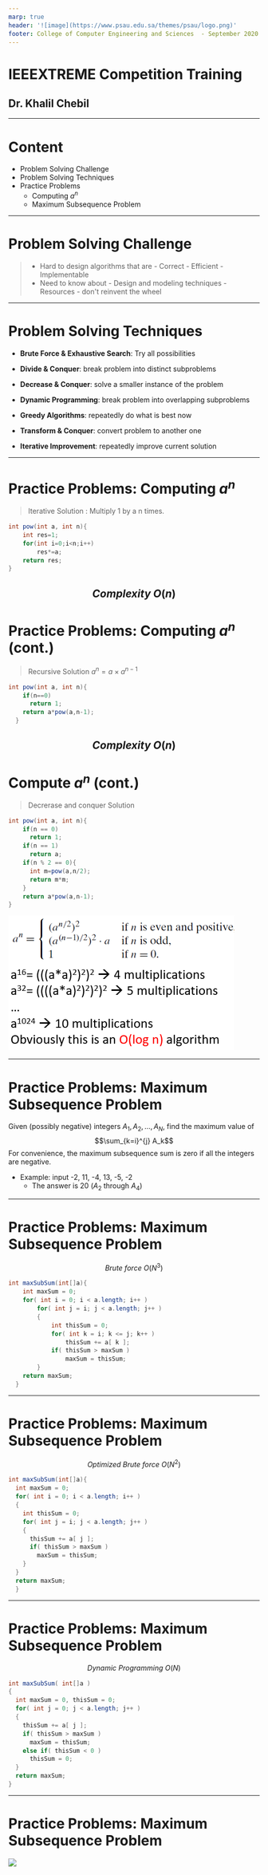 ```yaml
---
marp: true
header: '![image](https://www.psau.edu.sa/themes/psau/logo.png)'
footer: College of Computer Engineering and Sciences  - September 2020
---
```


 # <!-- fit --> IEEEXTREME Competition Training 

## Dr. Khalil Chebil 
---
# Content
- Problem Solving Challenge
- Problem Solving Techniques
- Practice Problems
  - Computing $a^n$
  - Maximum Subsequence Problem
---
# Problem Solving Challenge
>- Hard to design algorithms that are 
    - Correct 
    - Efficient 
    - Implementable
>- Need to know about
    - Design and modeling techniques
    - Resources - don't reinvent the wheel

----
#
# Problem Solving Techniques

- **Brute Force & Exhaustive Search**: Try all possibilities 

- **Divide & Conquer**: break problem into distinct subproblems

- **Decrease & Conquer**: solve a smaller instance of the problem 

- **Dynamic Programming**: break problem into overlapping subproblems 

- **Greedy Algorithms**: repeatedly do what is best now

- **Transform & Conquer**: convert problem to another one

- **Iterative Improvement**: repeatedly improve current solution



----
# Practice Problems: Computing $a^n$ 
>Iterative Solution :
Multiply 1 by a n times.  
```java
int pow(int a, int n){
    int res=1;
    for(int i=0;i<n;i++)
        res*=a;
    return res;
}
```
$$Complexity ~ O(n)$$
----
#  Practice Problems: Computing $a^n$ (cont.)
>Recursive Solution 
  $a^n = a \times a^{n-1}$
```java
int pow(int a, int n){
    if(n==0)
      return 1;
    return a*pow(a,n-1);
  } 
```
$$Complexity ~ O(n)$$
----
#  Compute $a^n$ (cont.)
> Decrerase and conquer Solution
```java
int pow(int a, int n){
    if(n == 0)
      return 1;
    if(n == 1)
      return a;
    if(n % 2 == 0){
      int m=pow(a,n/2);
      return m*m;
    }  
    return a*pow(a,n-1);
}
```
![bg right 85%](./assets/fig1.PNG)

----
# Practice Problems: Maximum Subsequence Problem
Given (possibly negative) integers $A_1, A_2,\dots, A_N$, find the maximum value of
$$\sum_{k=i}^{j} A_k$$
For convenience, the maximum subsequence sum is zero if all the integers are negative.
- Example: input -2, 11, -4, 13, -5, -2
  - The answer is 20 ($A_2$ through $A_4$)

----
#
# Practice Problems: Maximum Subsequence Problem
$$Brute~force~ O(N^3)$$
```java
int maxSubSum(int[]a){
    int maxSum = 0; 
    for( int i = 0; i < a.length; i++ ) 
        for( int j = i; j < a.length; j++ ) 
        { 
            int thisSum = 0; 
            for( int k = i; k <= j; k++ ) 
                thisSum += a[ k ]; 
            if( thisSum > maxSum )
                maxSum = thisSum; 
        } 
    return maxSum; 
  }
````
----
#
# Practice Problems: Maximum Subsequence Problem
$$Optimized~Brute~force~ O(N^2)$$
```java
int maxSubSum(int[]a){
  int maxSum = 0; 
  for( int i = 0; i < a.length; i++ ) 
  { 
    int thisSum = 0; 
    for( int j = i; j < a.length; j++ ) 
    { 
      thisSum += a[ j ]; 
      if( thisSum > maxSum ) 
        maxSum = thisSum; 
    } 
  } 
  return maxSum; 
  }
````
----
#
# Practice Problems: Maximum Subsequence Problem
$$Dynamic~Programming~ O(N)$$
```java
int maxSubSum( int[]a ) 
{ 
  int maxSum = 0, thisSum = 0; 
  for( int j = 0; j < a.length; j++ ) 
  { 
    thisSum += a[ j ]; 
    if( thisSum > maxSum ) 
      maxSum = thisSum; 
    else if( thisSum < 0 ) 
      thisSum = 0; 
  } 
  return maxSum; 
} 
````
----
#
#
#

#
# Practice Problems: Maximum Subsequence Problem
![](./assets/fig2.PNG)